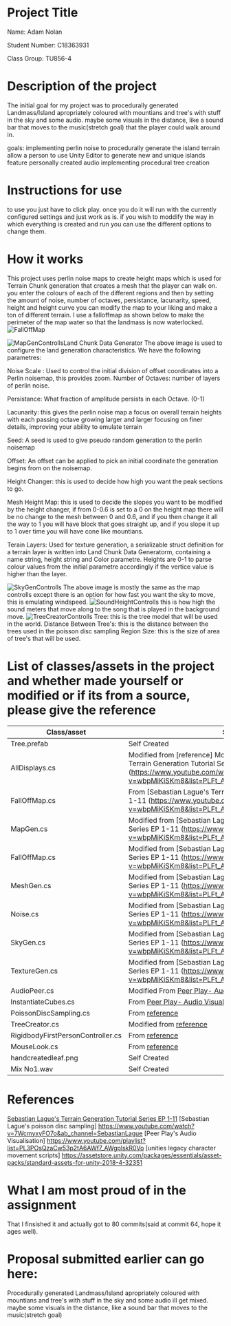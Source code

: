 # Project Title

Name: Adam Nolan	

Student Number: C18363931	

Class Group: TU856-4

# Description of the project
The initial goal for my project was to procedurally generated Landmass/Island apropriately coloured with mountians and tree's with stuff in the sky and some audio. maybe some visuals in the distance, like a sound bar that moves to the music(stretch goal) that the player could walk around in. 

goals:
implementing perlin noise to procedurally generate the island terrain
allow a person to use Unity Editor to generate new and unique islands
feature personally created audio
implementing procedural tree creation

# Instructions for use
to use you just have to click play. once you do it will run with the currently configured settings and just work as is.
if you wish to moddify the way in which everything is created and run you can use the different options to change them.

# How it works
This project uses perlin noise maps to create height maps which is used for Terrain Chunk generation that creates a mesh that the player can walk on. you enter the colours of each of the different regions and then by setting the amount of noise, number of octaves, persistance, lacunarity, speed, height and height curve you can modify the map to your liking and make a ton of different terrain.
I use a falloffmap as shown below to make the perimeter of the map water so that the landmass is now waterlocked.
![FallOffMap](Images/FallOffMap.PNG)

![MapGenControlls](Images/MapGeneratorControlls.PNG)Land Chunk Data Generator
The above image is used to configure the land generation characteristics. We have the following parametres:

Noise Scale : Used to control the initial division of offset coordinates into a Perlin noisemap, this provides zoom.
Number of Octaves: number of layers of perlin noise.

Persistance: What fraction of amplitude persists in each Octave. (0-1)

Lacunarity: this gives the perlin noise map a focus on overall terrain heights with each passing octave growing larger and larger focusing on finer details, improving your ability to emulate terrain

Seed: A seed is used to give pseudo random generation to the perlin noisemap

Offset: An offset can be applied to pick an initial coordinate the generation begins from on the noisemap.

Height Changer: this is used to decide how high you want the peak sections to go.

Mesh Height Map: this is used to decide the slopes you want to be modified by the height changer, if from 0-0.6 is set to a 0 on the height map there will be no change to the mesh between 0 and 0.6, and if you then change it all the way to 1 you will have block that goes straight up, and if you slope it up to 1 over time you will have cone like mountians.

Terain Layers: Used for texture generation, a serializable struct definition for a terrain layer is written into Land Chunk Data Generatorm, containing a name string, height string and Color parametre. Heights are 0-1 to parse colour values from the initial parametre accordingly if the vertice value is higher than the layer.

![SkyGenControlls](Images/SkyGeneratorControlls.PNG)
The above image is mostly the same as the map controlls except there is an option for how fast you want the sky to move, this is emulating windspeed.
![SoundHeightControlls](Images/SoundHeightController.PNG)
this is how high the sound meters that move along to the song that is played in the background move.
![TreeCreatorControlls](Images/TreeCreator.PNG)
Tree: this is the tree model that will be used in the world.
Distance Between Tree's: this is the distance between the trees used in the poisson disc sampling
Region Size: this is the size of area of tree's that will be used.
# List of classes/assets in the project and whether made yourself or modified or if its from a source, please give the reference

| Class/asset | Source |
|-----------|-----------|
| Tree.prefab | Self Created |
| AllDisplays.cs | Modified from [reference] Modified from [Sebastian Lague's Terrain Generation Tutorial Series EP 1-11 (https://www.youtube.com/watch?v=wbpMiKiSKm8&list=PLFt_AvWsXl0eBW2EiBtl_sxmDtSgZBxB3) |
| FallOffMap.cs | From [Sebastian Lague's Terrain Generation Tutorial Series EP 1-11 (https://www.youtube.com/watch?v=wbpMiKiSKm8&list=PLFt_AvWsXl0eBW2EiBtl_sxmDtSgZBxB3) |
| MapGen.cs | Modified from [Sebastian Lague's Terrain Generation Tutorial Series EP 1-11 (https://www.youtube.com/watch?v=wbpMiKiSKm8&list=PLFt_AvWsXl0eBW2EiBtl_sxmDtSgZBxB3) |
| FallOffMap.cs | Modified from [Sebastian Lague's Terrain Generation Tutorial Series EP 1-11 (https://www.youtube.com/watch?v=wbpMiKiSKm8&list=PLFt_AvWsXl0eBW2EiBtl_sxmDtSgZBxB3) |
| MeshGen.cs | Modified from [Sebastian Lague's Terrain Generation Tutorial Series EP 1-11 (https://www.youtube.com/watch?v=wbpMiKiSKm8&list=PLFt_AvWsXl0eBW2EiBtl_sxmDtSgZBxB3) |
| Noise.cs | Modified from [Sebastian Lague's Terrain Generation Tutorial Series EP 1-11 (https://www.youtube.com/watch?v=wbpMiKiSKm8&list=PLFt_AvWsXl0eBW2EiBtl_sxmDtSgZBxB3) |
| SkyGen.cs | Modified from [Sebastian Lague's Terrain Generation Tutorial Series EP 1-11 (https://www.youtube.com/watch?v=wbpMiKiSKm8&list=PLFt_AvWsXl0eBW2EiBtl_sxmDtSgZBxB3) |
| TextureGen.cs | Modified from [Sebastian Lague's Terrain Generation Tutorial Series EP 1-11 (https://www.youtube.com/watch?v=wbpMiKiSKm8&list=PLFt_AvWsXl0eBW2EiBtl_sxmDtSgZBxB3) |
| AudioPeer.cs | Modified From [Peer Play- Audio Visualization playlist](https://www.youtube.com/watch?v=5pmoP1ZOoNs&list=PL3POsQzaCw53p2tA6AWf7_AWgplskR0Vo&ab_channel=PeerPlay)|
| InstantiateCubes.cs | From [Peer Play- Audio Visualization playlist](https://www.youtube.com/watch?v=5pmoP1ZOoNs&list=PL3POsQzaCw53p2tA6AWf7_AWgplskR0Vo&ab_channel=PeerPlay) |
| PoissonDiscSampling.cs | From [reference](https://www.youtube.com/watch?v=7WcmyxyFO7o&ab_channel=SebastianLague) |
| TreeCreator.cs | Modified from [reference](https://www.youtube.com/watch?v=7WcmyxyFO7o&ab_channel=SebastianLague) |
| RigidbodyFirstPersonController.cs | From [reference](https://assetstore.unity.com/packages/essentials/asset-packs/standard-assets-for-unity-2018-4-32351) |
| MouseLook.cs | From [reference](https://assetstore.unity.com/packages/essentials/asset-packs/standard-assets-for-unity-2018-4-32351) |
| handcreatedleaf.png | Self Created |
| Mix No1.wav | Self Created |

# References
 [Sebastian Lague's Terrain Generation Tutorial Series EP 1-11](https://www.youtube.com/watch?v=wbpMiKiSKm8&list=PLFt_AvWsXl0eBW2EiBtl_sxmDtSgZBxB3)
[Sebastian Lague's poisson disc sampling] https://www.youtube.com/watch?v=7WcmyxyFO7o&ab_channel=SebastianLague
[Peer Play's Audio Visualisation] https://www.youtube.com/playlist?list=PL3POsQzaCw53p2tA6AWf7_AWgplskR0Vo
[unities legacy character movement scripts] https://assetstore.unity.com/packages/essentials/asset-packs/standard-assets-for-unity-2018-4-32351
# What I am most proud of in the assignment
That I finsished it and actually got to 80 commits(said at commit 64, hope it ages well).
# Proposal submitted earlier can go here:
Procedurally generated Landmass/Island apropriately coloured with mountians and tree's with stuff in the sky and some audio ill get mixed. maybe some visuals in the distance, like a sound bar that moves to the music(stretch goal)

